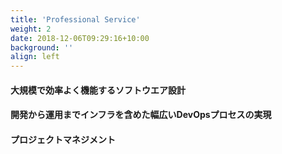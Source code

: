 ```yaml
---
title: 'Professional Service'
weight: 2
date: 2018-12-06T09:29:16+10:00
background: ''
align: left
---
```


#### 大規模で効率よく機能するソフトウエア設計
#### 開発から運用までインフラを含めた幅広いDevOpsプロセスの実現
#### プロジェクトマネジメント
